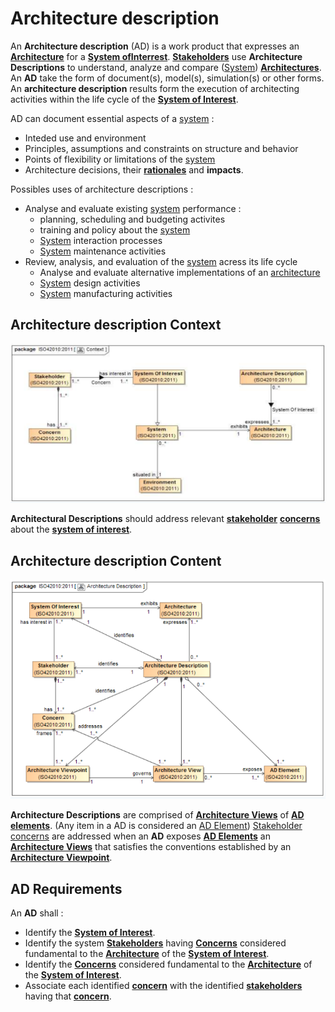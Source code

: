 # Architecture description

An **Architecture description** (AD) is a work product that expresses an **[Architecture](Architecture.md)** for a **[System ofInterrest](System_of_Interest.md)**. **[Stakeholders](Stakeholder.md)** use **Architecture Descriptions** to understand, analyze and compare ([System](System.md)) **[Architectures](Architecture.md)**. An **AD** take the form of document(s), model(s), simulation(s) or other forms.
An **architecture description** results form the execution of architecting activities within the life cycle of the **[System of Interest](System_of_Interest.md)**.

AD can document essential aspects of a [system](System.md) :

- Inteded use and environment
- Principles, assumptions and constraints on structure and behavior
- Points of flexibility or limitations of the [system](System.md)
- Architecture decisions, their **[rationales](Rationale.md)** and **impacts**.

Possibles uses of architecture descriptions :

- Analyse and evaluate existing [system](System.md) performance :
  - planning, scheduling and budgeting activites
  - training and policy about the [system](System.md)
  - [System](System.md) interaction processes
  - [System](System.md) maintenance activities
- Review, analysis, and evaluation of the [system](System.md) acress its life cycle
  - Analyse and evaluate alternative implementations of an [architecture](Architecture.md)
  - [System](System.md) design activities
  - [System](System.md) manufacturing activities

## Architecture description Context

![Architecture Description Context](../Resources/Architecture_Description_Context.png)

**Architectural Descriptions** should address relevant **[stakeholder](Architecture_Description.md)** **[concerns](Concern.md)** about the **[system of interest](System_of_Interest.md)**.

## Architecture description Content

![Architecture description content](../Resources/Architecture_Descriptio_Content.png)

**Architecture Descriptions** are comprised of **[Architecture Views](Architecture_View.md)** of **[AD elements](Architecture_Description_Element.md)**. (Any item in a AD is considered an [AD Element](Architecture_Description_Element.md)) [Stakeholder](Stakeholder.md) [concerns](Concern.md) are addressed when an **AD** exposes **[AD Elements](Architecture_Description_Element.md)** an **[Architecture Views](Architecture_View.md)** that satisfies the conventions established by an **[Architecture Viewpoint](Architecture_Viewpoint.md)**.

## AD Requirements

An **AD** shall :

- Identify the **[System of Interest](System_of_Interest.md)**.
- Identify the system **[Stakeholders](Stakeholder.md)** having **[Concerns](Concern.md)** considered fundamental to the **[Architecture](Architecture.md)** of the **[System of Interest](System_of_Interest.md)**.
- Identify the **[Concerns](Concern.md)** considered fundamental to the **[Architecture](Architecture.md)** of the **[System of Interest](System_of_Interest.md)**.
- Associate each identified **[concern](Concern.md)** with the identified **[stakeholders](Stakeholder.md)** having that **[concern](Concern.md)**.
